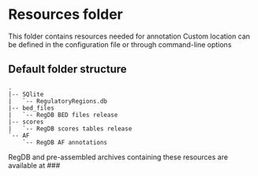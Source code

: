 # Resources folder

This folder contains resources needed for annotation
Custom location can be defined in the configuration file or through command-line options

## Default folder structure

```
.
|-- SQlite
|   `-- RegulatoryRegions.db
|-- bed_files
|   `-- RegDB BED files release
|-- scores
|   `-- RegDB scores tables release
`-- AF
    `-- RegDB AF annotations
```

RegDB and pre-assembled archives containing these resources are available at ###
